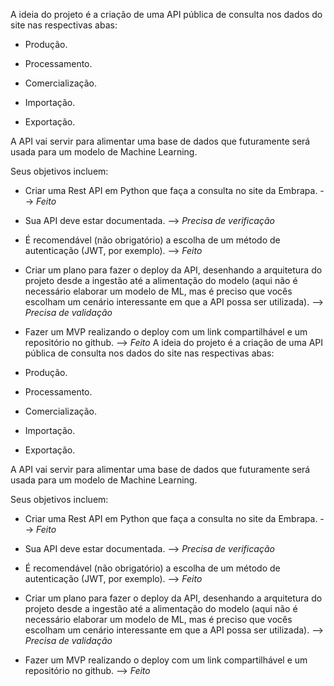 A ideia do projeto é a criação de uma API pública de consulta nos dados do site nas respectivas abas:

* Produção.

* Processamento.

* Comercialização.

* Importação.

* Exportação.

A API vai servir para alimentar uma base de dados que futuramente será usada para um modelo de Machine Learning.

Seus objetivos incluem:

* Criar uma Rest API em Python que faça a consulta no site da Embrapa. --> *Feito*

* Sua API deve estar documentada. --> *Precisa de verificação*

* É recomendável (não obrigatório) a escolha de um método de autenticação (JWT, por exemplo). --> *Feito*

* Criar um plano para fazer o deploy da API, desenhando a arquitetura do projeto desde a ingestão até a alimentação do modelo (aqui não é necessário elaborar um modelo de ML, mas é preciso que vocês escolham um cenário interessante em que a API possa ser utilizada). --> *Precisa de validação*

* Fazer um MVP realizando o deploy com um link compartilhável e um repositório no github. --> *Feito*
A ideia do projeto é a criação de uma API pública de consulta nos dados do site nas respectivas abas:

* Produção.

* Processamento.

* Comercialização.

* Importação.

* Exportação.

A API vai servir para alimentar uma base de dados que futuramente será usada para um modelo de Machine Learning.

Seus objetivos incluem:

* Criar uma Rest API em Python que faça a consulta no site da Embrapa. --> *Feito*

* Sua API deve estar documentada. --> *Precisa de verificação*

* É recomendável (não obrigatório) a escolha de um método de autenticação (JWT, por exemplo). --> *Feito*

* Criar um plano para fazer o deploy da API, desenhando a arquitetura do projeto desde a ingestão até a alimentação do modelo (aqui não é necessário elaborar um modelo de ML, mas é preciso que vocês escolham um cenário interessante em que a API possa ser utilizada). --> *Precisa de validação*

* Fazer um MVP realizando o deploy com um link compartilhável e um repositório no github. --> *Feito*
